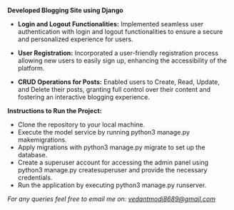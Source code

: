 **Developed Blogging Site using Django** 
- **Login and Logout Functionalities:**
  Implemented seamless user authentication with login and logout functionalities to ensure a secure and personalized experience for users.

- **User Registration:**
Incorporated a user-friendly registration process allowing new users to easily sign up, enhancing the accessibility of the platform.

- **CRUD Operations for Posts:**
Enabled users to Create, Read, Update, and Delete their posts, granting full control over their content and fostering an interactive blogging experience.

**Instructions to Run the Project:**

-  Clone the repository to your local machine.
- Execute the model service by running python3 manage.py makemigrations.
-  Apply migrations with python3 manage.py migrate to set up the database.
-  Create a superuser account for accessing the admin panel using python3 manage.py createsuperuser and provide the necessary credentials.
- Run the application by executing python3 manage.py runserver.

*For any queries feel free to email me on: vedantmodi8689@gmail.com*    
